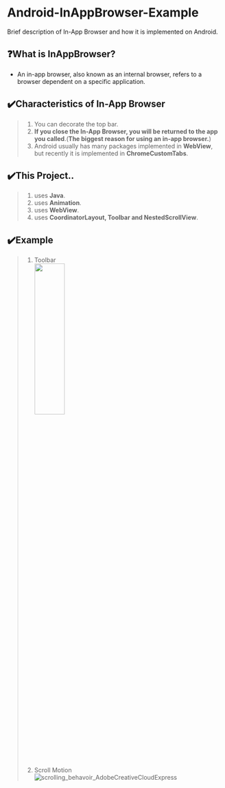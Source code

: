 # Android-InAppBrowser-Example
Brief description of In-App Browser and how it is implemented on Android.   

## ❓What is InAppBrowser?
- An in-app browser, also known as an internal browser, refers to a browser dependent on a specific application.   

## ✔️Characteristics of In-App Browser
> 1. You can decorate the top bar.
> 2. **If you close the In-App Browser, you will be returned to the app you called**.(**The biggest reason for using an in-app browser.**)
> 3. Android usually has many packages implemented in **WebView**, but recently it is implemented in **ChromeCustomTabs**.   
   
   
## ✔️This Project..
> 1. uses **Java**.
> 2. uses **Animation**.
> 3. uses **WebView**.
> 4. uses **CoordinatorLayout, Toolbar and NestedScrollView**.   
   
      
## ✔️Example
> 1. Toolbar   
> <img src="https://lh3.googleusercontent.com/ZxYPUCZF1I5jZH4cqikcpEvuiYtigNlawLXKXEnDkdpbM03Z4oGNYD1BEM533_BN5_5wcumfPxvPXFvlVhv911FdPu9BRFqUvGQtJA=w1064-v0" width="40%" height="30%"></img><br/>
> 2. Scroll Motion   
> ![scrolling_behavoir_AdobeCreativeCloudExpress](https://user-images.githubusercontent.com/37588249/160979909-37436954-9651-4278-8ac8-aff77958c99c.gif)   
